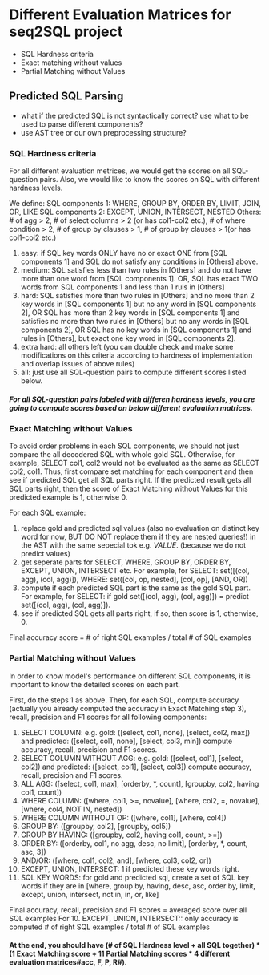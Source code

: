 # Different Evaluation Matrices for seq2SQL project

- SQL Hardness criteria
- Exact matching without values
- Partial Matching without Values

## Predicted SQL Parsing

- what if the predicted SQL is not syntactically correct? use what to be used to parse different components?
- use AST tree or our own preprocessing structure?


### SQL Hardness criteria

For all different evaluation metrices, we would get the scores on all SQL-question pairs. Also, we would like to know the scores
on SQL with different hardness levels.

We define:
SQL components 1: WHERE, GROUP BY, ORDER BY, LIMIT, JOIN, OR, LIKE
SQL components 2: EXCEPT, UNION, INTERSECT, NESTED
Others: # of agg > 2, # of select columns > 2 (or has col1-col2 etc.), # of where condition > 2, # of group by clauses > 1, # of group by clauses > 1(or has col1-col2 etc.)

1. easy: if SQL key words ONLY have no or exact ONE from [SQL components 1] and SQL do not satisfy any conditions in [Others] above.
2. medium: SQL satisfies less than two rules in [Others] and do not have more than one word from [SQL components 1]. OR, SQL has exact TWO words from SQL components 1 and less than 1 ruls in [Others]
3. hard: SQL satisfies more than two rules in [Others] and no more than 2 key words in [SQL components 1] but no any word in [SQL components 2], OR SQL has more than 2 key words in [SQL components 1] and satisfies no more than two rules in [Others] but no any words in [SQL components 2], OR SQL has no key words in [SQL components 1] and rules in [Others], but exact one key word in [SQL components 2].
4. extra hard: all others left (you can double check and make some modifications on this criteria according to hardness of implementation and overlap issues of above rules)
5. all: just use all SQL-question pairs to compute different scores listed below.

##### For all SQL-question pairs labeled with differen hardness levels, you are going to compute scores based on below different evaluation matrices.

### Exact Matching without Values

To avoid order problems in each SQL components, we should not just compare the all decodered SQL with whole gold SQL.
Otherwise, for example, SELECT col1, col2 would not be evaluated as the same as SELECT col2, col1. Thus, first compare
set matching for each component and then see if predicted SQL get all SQL parts right. If the predicted result gets all
SQL parts right, then the score of Exact Matching without Values for this predicted example is 1, otherwise 0.

For each SQL example:
1. replace gold and predicted sql values (also no evaluation on distinct key word for now, BUT DO NOT replace them if they are nested queries!) in the AST with the same sepecial tok e.g. _VALUE_. (because we do not predict values)
2. get seperate parts for SELECT, WHERE, GROUP BY, ORDER BY, EXCEPT, UNION, INTERSECT etc. For example, for SELECT: set([(col, agg), (col, agg)]), WHERE: set([col, op, nested], [col, op], [AND, OR])
3. compute if each predicted SQL part is the same as the gold SQL part. For example, for SELECT: if gold set([(col, agg), (col, agg)]) = predict set([(col, agg), (col, agg)]).
4. see if predicted SQL gets all parts right, if so, then score is 1, otherwise, 0.

Final accuracy score = # of right SQL examples / total # of SQL examples

### Partial Matching without Values

In order to know model's performance on different SQL components, it is important to know the detailed scores on each part.

First, do the steps 1 as above. Then, for each SQL, compute accuracy (actually you already computed the accuracy in Exact Matching step 3), recall, precision and F1 scores for all following components:

1. SELECT COLUMN: e.g. gold: ([select, col1, none], [select, col2, max]) and predicted: ([select, col1, none], [select, col3, min]) compute accuracy, recall, precision and F1 scores.
2. SELECT COLUMN WITHOUT AGG: e.g. gold: ([select, col1], [select, col2]) and predicted: ([select, col1], [select, col3]) compute accuracy, recall, precision and F1 scores.
3. ALL AGG: ([select, col1, max], [orderby, *, count], [groupby, col2, having col1, count])
4. WHERE COLUMN: ([where, col1, >=, novalue], [where, col2, =, novalue], [where, col4, NOT IN, nested])
5. WHERE COLUMN WITHOUT OP:  ([where, col1], [where, col4])
6. GROUP BY: ([groupby, col2], [groupby, col5])
7. GROUP BY HAVING: ([groupby, col2, having col1, count, >=])
8. ORDER BY: ([orderby, col1, no agg, desc, no limit], [orderby, *, count, asc, 3])
9. AND/OR: ([where, col1, col2, and], [where, col3, col2, or])
10. EXCEPT, UNION, INTERSECT: 1 if predicted these key words right. 
11. SQL KEY WORDS: for gold and predicted sql, create a set of SQL key words if they are in [where, group by, having, desc, asc, order by, limit, except, union, intersect, not in, in, or, like]

Final accuracy, recall, precision and F1 scores = averaged score over all SQL examples
For 10. EXCEPT, UNION, INTERSECT:: only accuracy is computed # of right SQL examples / total # of SQL examples


#### At the end, you should have (# of SQL Hardness level + all SQL together) * (1 Exact Matching score + 11 Partial Matching scores * 4 different evaluation matrices#acc, F, P, R#).

